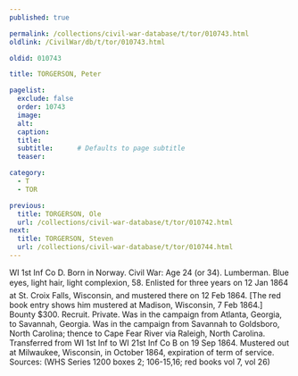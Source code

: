 ```yaml
---
published: true

permalink: /collections/civil-war-database/t/tor/010743.html
oldlink: /CivilWar/db/t/tor/010743.html

oldid: 010743

title: TORGERSON, Peter

pagelist:
  exclude: false
  order: 10743
  image: 
  alt:
  caption:
  title:
  subtitle:      # Defaults to page subtitle
  teaser:

category: 
  - T 
  - TOR

previous:
  title: TORGERSON, Ole
  url: /collections/civil-war-database/t/tor/010742.html  
next:
  title: TORGERSON, Steven
  url: /collections/civil-war-database/t/tor/010744.html   
---
```

WI 1st Inf Co D. Born in Norway. Civil War: Age 24 (or 34). Lumberman. Blue eyes, light hair, light complexion, 5&#146;8&#148;. Enlisted for three years on 12 Jan 1864 at St. Croix Falls, Wisconsin, and mustered there on 12 Feb 1864. [The red book entry shows him mustered at Madison, Wisconsin, 7 Feb 1864.] Bounty $300. Recruit. Private. Was in the campaign from Atlanta, Georgia, to Savannah, Georgia. Was in the campaign from Savannah to Goldsboro, North Carolina; thence to Cape Fear River via Raleigh, North Carolina. Transferred from WI 1st Inf to WI 21st Inf Co B on 19 Sep 1864. Mustered out at Milwaukee, Wisconsin, in October 1864, expiration of term of service. Sources: (WHS Series 1200 boxes 2; 106-15,16; red books vol 7, vol 26)